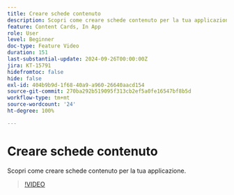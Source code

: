 ```yaml
---
title: Creare schede contenuto
description: Scopri come creare schede contenuto per la tua applicazione.
feature: Content Cards, In App
role: User
level: Beginner
doc-type: Feature Video
duration: 151
last-substantial-update: 2024-09-26T00:00:00Z
jira: KT-15791
hidefromtoc: false
hide: false
exl-id: 404b9b9d-1f68-40a9-a960-26640aacd154
source-git-commit: 270ba292b519095f313cb2ef5a0fe16547bf8b5d
workflow-type: tm+mt
source-wordcount: '24'
ht-degree: 100%

---
```


# Creare schede contenuto

Scopri come creare schede contenuto per la tua applicazione.

>[!VIDEO](https://video.tv.adobe.com/v/3434791/?learn=on&captions=ita)
